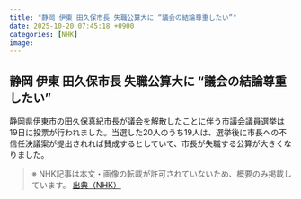 ```yaml
---
title: "静岡 伊東 田久保市長 失職公算大に “議会の結論尊重したい”"
date: 2025-10-20 07:45:18 +0900
categories: [NHK]
image: 
---
```

## 静岡 伊東 田久保市長 失職公算大に “議会の結論尊重したい”

静岡県伊東市の田久保真紀市長が議会を解散したことに伴う市議会議員選挙は19日に投票が行われました。当選した20人のうち19人は、選挙後に市長への不信任決議案が提出されれば賛成するとしていて、市長が失職する公算が大きくなりました。

> ※ NHK記事は本文・画像の転載が許可されていないため、概要のみ掲載しています。
[出典（NHK）](http://www3.nhk.or.jp/news/html/20251020/k10014953561000.html)
